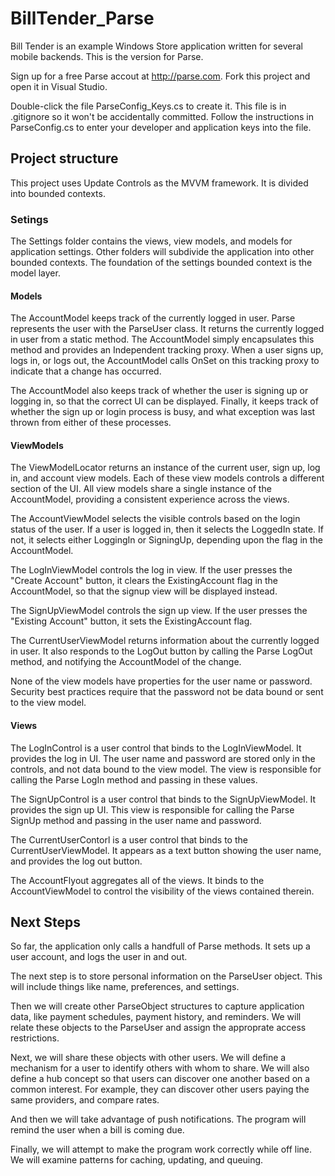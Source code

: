 BillTender_Parse
================

Bill Tender is an example Windows Store application written for several mobile backends. This is
the version for Parse.

Sign up for a free Parse accout at http://parse.com. Fork this project and open it in Visual Studio.

Double-click the file ParseConfig_Keys.cs to create it. This file is in .gitignore so it won't be
accidentally committed. Follow the instructions in ParseConfig.cs to enter your developer and application
keys into the file.

## Project structure

This project uses Update Controls as the MVVM framework. It is divided into bounded contexts.

### Setings

The Settings folder contains the views, view models, and models for application settings. Other folders
will subdivide the application into other bounded contexts. The foundation of the settings bounded context
is the model layer.

#### Models

The AccountModel keeps track of the currently logged in user. Parse represents the user with the ParseUser class.
It returns the currently logged in user from a static method. The AccountModel simply encapsulates this method
and provides an Independent tracking proxy. When a user signs up, logs in, or logs out, the AccountModel calls
OnSet on this tracking proxy to indicate that a change has occurred.

The AccountModel also keeps track of whether the user is signing up or logging in, so that the correct UI can
be displayed. Finally, it keeps track of whether the sign up or login process is busy, and what exception
was last thrown from either of these processes.

#### ViewModels

The ViewModelLocator returns an instance of the current user, sign up, log in, and account view models. Each of these
view models controls a different section of the UI. All view models share a single instance of the AccountModel,
providing a consistent experience across the views.

The AccountViewModel selects the visible controls based on the login status of the user. If a user is logged in, then
it selects the LoggedIn state. If not, it selects either LoggingIn or SigningUp, depending upon the flag in
the AccountModel.

The LogInViewModel controls the log in view. If the user presses the "Create Account" button, it clears the
ExistingAccount flag in the AccountModel, so that the signup view will be displayed instead.

The SignUpViewModel controls the sign up view. If the user presses the "Existing Account" button, it sets the
ExistingAccount flag.

The CurrentUserViewModel returns information about the currently logged in user. It also responds to the LogOut
button by calling the Parse LogOut method, and notifying the AccountModel of the change.

None of the view models have properties for the user name or password. Security best practices require
that the password not be data bound or sent to the view model.

#### Views

The LogInControl is a user control that binds to the LogInViewModel. It provides the log in UI. The user
name and password are stored only in the controls, and not data bound to the view model. The view is
responsible for calling the Parse LogIn method and passing in these values.

The SignUpControl is a user control that binds to the SignUpViewModel. It provides the sign up UI. This
view is responsible for calling the Parse SignUp method and passing in the user name and password.

The CurrentUserContorl is a user control that binds to the CurrentUserViewModel. It appears as a text button showing
the user name, and provides the log out button.

The AccountFlyout aggregates all of the views. It binds to the AccountViewModel to control the visibility
of the views contained therein.

## Next Steps

So far, the application only calls a handfull of Parse methods. It sets up a user account, and logs the
user in and out.

The next step is to store personal information on the ParseUser object. This will include things like name,
preferences, and settings.

Then we will create other ParseObject structures to capture application data, like payment schedules,
payment history, and reminders. We will relate these objects to the ParseUser and assign the approprate
access restrictions.

Next, we will share these objects with other users. We will define a mechanism for a user to identify others
with whom to share. We will also define a hub concept so that users can discover one another based on
a common interest. For example, they can discover other users paying the same providers, and compare rates.

And then we will take advantage of push notifications. The program will remind the user when a bill is coming due.

Finally, we will attempt to make the program work correctly while off line. We will examine patterns for
caching, updating, and queuing.
